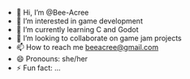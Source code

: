 - 👋 Hi, I’m @Bee-Acree
- 👀 I’m interested in game development
- 🌱 I’m currently learning C and Godot
- 💞️ I’m looking to collaborate on game jam projects
- 📫 How to reach me beeacree@gmail.com
- 😄 Pronouns: she/her
- ⚡ Fun fact: ...

<!---
Bee-Acree/Bee-Acree is a ✨ special ✨ repository because its `README.md` (this file) appears on your GitHub profile.
You can click the Preview link to take a look at your changes.
--->
